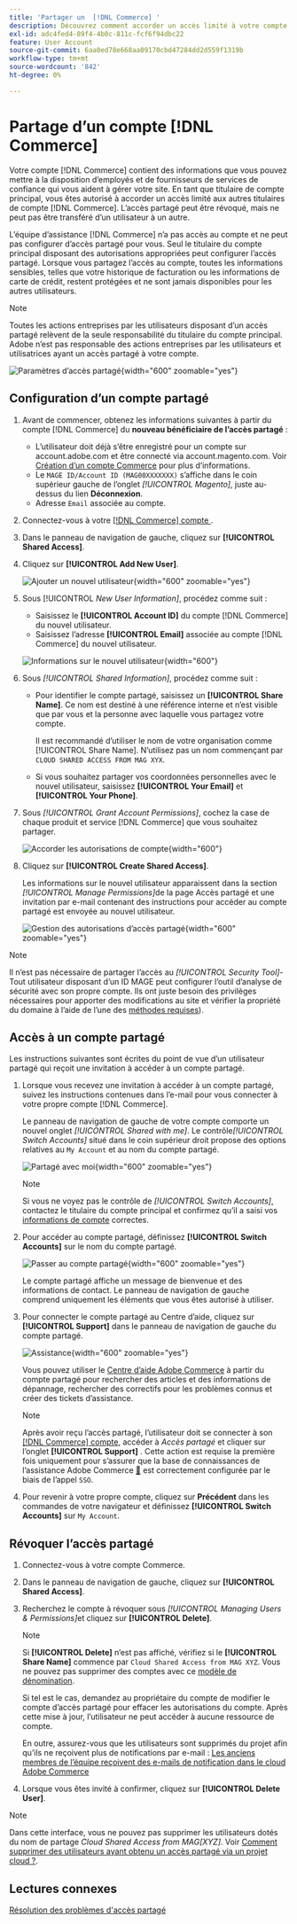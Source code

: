 ```yaml
---
title: 'Partager un  [!DNL Commerce] '
description: Découvrez comment accorder un accès limité à votre compte  [!DNL Commerce]  d’autres titulaires  [!DNL Commerce]  compte.
exl-id: adc4fed4-89f4-4b0c-811c-fcf6f94dbc22
feature: User Account
source-git-commit: 6aa0ed78e668aa09170cbd47284dd2d559f1319b
workflow-type: tm+mt
source-wordcount: '842'
ht-degree: 0%

---
```


# Partage d’un compte [!DNL Commerce]

Votre compte [!DNL Commerce] contient des informations que vous pouvez mettre à la disposition d’employés et de fournisseurs de services de confiance qui vous aident à gérer votre site. En tant que titulaire de compte principal, vous êtes autorisé à accorder un accès limité aux autres titulaires de compte [!DNL Commerce]. L’accès partagé peut être révoqué, mais ne peut pas être transféré d’un utilisateur à un autre.

L’équipe d’assistance [!DNL Commerce] n’a pas accès au compte et ne peut pas configurer d’accès partagé pour vous. Seul le titulaire du compte principal disposant des autorisations appropriées peut configurer l’accès partagé. Lorsque vous partagez l’accès au compte, toutes les informations sensibles, telles que votre historique de facturation ou les informations de carte de crédit, restent protégées et ne sont jamais disponibles pour les autres utilisateurs.

>[!NOTE]
>
>Toutes les actions entreprises par les utilisateurs disposant d’un accès partagé relèvent de la seule responsabilité du titulaire du compte principal. Adobe n’est pas responsable des actions entreprises par les utilisateurs et utilisatrices ayant un accès partagé à votre compte.

![Paramètres d’accès partagé](./assets/shared-access.png){width="600" zoomable="yes"}

## Configuration d’un compte partagé

1. Avant de commencer, obtenez les informations suivantes à partir du compte [!DNL Commerce] du **nouveau bénéficiaire de l’accès partagé** :

   - L’utilisateur doit déjà s’être enregistré pour un compte sur account.adobe.com et être connecté via account.magento.com. Voir [Création d’un compte Commerce](https://experienceleague.adobe.com/en/docs/commerce-admin/start/commerce-account/commerce-account-create#create-a-commerce-account) pour plus d’informations.
   - Le `MAGE ID/Account ID (MAG00XXXXXXX)` s’affiche dans le coin supérieur gauche de l’onglet _[!UICONTROL Magento]_, juste au-dessus du lien **Déconnexion**.
   - Adresse `Email` associée au compte.

1. Connectez-vous à votre [[!DNL Commerce]  compte ](commerce-account-create.md).

1. Dans le panneau de navigation de gauche, cliquez sur **[!UICONTROL Shared Access]**.

1. Cliquez sur **[!UICONTROL Add New User]**.

   ![Ajouter un nouvel utilisateur](./assets/shared-access-add.png){width="600" zoomable="yes"}

1. Sous [!UICONTROL _New User Information]_, procédez comme suit :

   - Saisissez le **[!UICONTROL Account ID]** du compte [!DNL Commerce] du nouvel utilisateur.
   - Saisissez l’adresse **[!UICONTROL Email]** associée au compte [!DNL Commerce] du nouvel utilisateur.

   ![Informations sur le nouvel utilisateur](./assets/shared-new-user.png){width="600"}

1. Sous _[!UICONTROL Shared Information]_, procédez comme suit :

   - Pour identifier le compte partagé, saisissez un **[!UICONTROL Share Name]**. Ce nom est destiné à une référence interne et n’est visible que par vous et la personne avec laquelle vous partagez votre compte.

     Il est recommandé d’utiliser le nom de votre organisation comme [!UICONTROL Share Name]. N’utilisez pas un nom commençant par `CLOUD SHARED ACCESS FROM MAG XYX`.
   - Si vous souhaitez partager vos coordonnées personnelles avec le nouvel utilisateur, saisissez **[!UICONTROL Your Email]** et **[!UICONTROL Your Phone]**.

1. Sous _[!UICONTROL Grant Account Permissions]_, cochez la case de chaque produit et service [!DNL Commerce] que vous souhaitez partager.

   ![Accorder les autorisations de compte](./assets/shared-permissions.png){width="600"}

1. Cliquez sur **[!UICONTROL Create Shared Access]**.

   Les informations sur le nouvel utilisateur apparaissent dans la section _[!UICONTROL Manage Permissions]_&#x200B;de la page Accès partagé et une invitation par e-mail contenant des instructions pour accéder au compte partagé est envoyée au nouvel utilisateur.

   ![Gestion des autorisations d’accès partagé](./assets/shared-manage-permissions.png){width="600" zoomable="yes"}

>[!NOTE]
>
>Il n’est pas nécessaire de partager l’accès au _[!UICONTROL Security Tool]_- Tout utilisateur disposant d’un ID MAGE peut configurer l’outil d’analyse de sécurité avec son propre compte. Ils ont juste besoin des privilèges nécessaires pour apporter des modifications au site et vérifier la propriété du domaine à l’aide de l’une des [méthodes requises](https://experienceleague.adobe.com/en/docs/commerce-admin/systems/security/security-scan)).

## Accès à un compte partagé

Les instructions suivantes sont écrites du point de vue d’un utilisateur partagé qui reçoit une invitation à accéder à un compte partagé.

1. Lorsque vous recevez une invitation à accéder à un compte partagé, suivez les instructions contenues dans l’e-mail pour vous connecter à votre propre compte [!DNL Commerce].

   Le panneau de navigation de gauche de votre compte comporte un nouvel onglet _[!UICONTROL Shared with me]_. Le contrôle&#x200B;_[!UICONTROL Switch Accounts]_ situé dans le coin supérieur droit propose des options relatives au `My Account` et au nom du compte partagé.

   ![Partagé avec moi](./assets/shared-with-me.png){width="600" zoomable="yes"}

   >[!NOTE]
   >
   >   Si vous ne voyez pas le contrôle de _[!UICONTROL Switch Accounts]_, contactez le titulaire du compte principal et confirmez qu’il a saisi vos [informations de compte](#set-up-a-shared-account) correctes.


1. Pour accéder au compte partagé, définissez **[!UICONTROL Switch Accounts]** sur le nom du compte partagé.

   ![Passer au compte partagé](./assets/shared-switch.png){width="600" zoomable="yes"}

   Le compte partagé affiche un message de bienvenue et des informations de contact. Le panneau de navigation de gauche comprend uniquement les éléments que vous êtes autorisé à utiliser.

1. Pour connecter le compte partagé au Centre d’aide, cliquez sur **[!UICONTROL Support]** dans le panneau de navigation de gauche du compte partagé.

   ![Assistance](./assets/shared-support.png){width="600" zoomable="yes"}

   Vous pouvez utiliser le [Centre d’aide Adobe Commerce](https://experienceleague.adobe.com/en/docs/commerce-knowledge-base/kb/overview) à partir du compte partagé pour rechercher des articles et des informations de dépannage, rechercher des correctifs pour les problèmes connus et créer des tickets d’assistance.

   >[!NOTE]
   >
   >Après avoir reçu l’accès partagé, l’utilisateur doit se connecter à son [[!DNL Commerce] compte](https://account.magento.com/customer/account/login), accéder à _Accès partagé_ et cliquer sur l’onglet **[!UICONTROL Support]** . Cette action est requise la première fois uniquement pour s’assurer que la base de connaissances de l’assistance Adobe Commerce [&#128279;](https://experienceleague.adobe.com/en/docs/commerce-knowledge-base/kb/overview) est correctement configurée par le biais de l’appel `SSO`.

1. Pour revenir à votre propre compte, cliquez sur **Précédent** dans les commandes de votre navigateur et définissez **[!UICONTROL Switch Accounts]** sur `My Account`.

## Révoquer l’accès partagé

1. Connectez-vous à votre compte Commerce.

1. Dans le panneau de navigation de gauche, cliquez sur **[!UICONTROL Shared Access]**.

1. Recherchez le compte à révoquer sous _[!UICONTROL Managing Users & Permissions]_&#x200B;et cliquez sur **[!UICONTROL Delete]**.

   >[!NOTE]
   >
   > Si **[!UICONTROL Delete]** n’est pas affiché, vérifiez si le **[!UICONTROL Share Name]** commence par `Cloud Shared Access from MAG XYZ`. Vous ne pouvez pas supprimer des comptes avec ce [ modèle de dénomination](https://experienceleague.adobe.com/en/docs/commerce-knowledge-base/kb/help-center-guide/magento-help-center-user-guide#remove-cloud-shared-access-users).
   > 
   > Si tel est le cas, demandez au propriétaire du compte de modifier le compte d’accès partagé pour effacer les autorisations du compte. Après cette mise à jour, l’utilisateur ne peut accéder à aucune ressource de compte.
   >
   > En outre, assurez-vous que les utilisateurs sont supprimés du projet afin qu’ils ne reçoivent plus de notifications par e-mail : [Les anciens membres de l’équipe reçoivent des e-mails de notification dans le cloud Adobe Commerce](https://experienceleague.adobe.com/en/docs/commerce-knowledge-base/kb/troubleshooting/miscellaneous/former-teammembers-receive-cloud-notification-emails)


1. Lorsque vous êtes invité à confirmer, cliquez sur **[!UICONTROL Delete User]**.

>[!NOTE]
>
>Dans cette interface, vous ne pouvez pas supprimer les utilisateurs dotés du nom de partage _Cloud Shared Access from MAG[XYZ]_. Voir [Comment supprimer des utilisateurs ayant obtenu un accès partagé via un projet cloud ?](https://experienceleague.adobe.com/en/docs/commerce-knowledge-base/kb/troubleshooting/miscellaneous/shared-access-troubleshooting).

## Lectures connexes

[Résolution des problèmes d&#39;accès partagé](https://experienceleague.adobe.com/en/docs/commerce-knowledge-base/kb/troubleshooting/miscellaneous/shared-access-troubleshooting)
